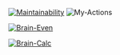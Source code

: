 [![Maintainability](https://api.codeclimate.com/v1/badges/a99a88d28ad37a79dbf6/maintainability)](https://codeclimate.com/github/codeclimate/codeclimate/maintainability)
![My-Actions](https://github.com/eisenstern/php-project-lvl1/workflows/My-Actions/badge.svg)

[![Brain-Even](https://asciinema.org/a/cFq6KD3Lmr2ecgLKprgxWfIhV.svg)](https://asciinema.org/a/cFq6KD3Lmr2ecgLKprgxWfIhV)

[![Brain-Calc](https://asciinema.org/a/TmmVPyAzct77IPsi7QdBOTah4.svg)](https://asciinema.org/a/TmmVPyAzct77IPsi7QdBOTah4)
